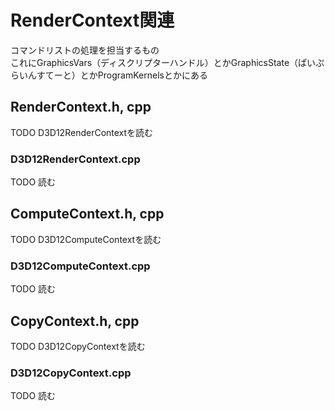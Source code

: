 # RenderContext関連
コマンドリストの処理を担当するもの  
これにGraphicsVars（ディスクリプターハンドル）とかGraphicsState（ぱいぷらいんすてーと）とかProgramKernelsとかにある

## RenderContext.h, cpp
TODO    D3D12RenderContextを読む  


### D3D12RenderContext.cpp
TODO   読む  


## ComputeContext.h, cpp
TODO    D3D12ComputeContextを読む  


### D3D12ComputeContext.cpp
TODO   読む  



## CopyContext.h, cpp
TODO  D3D12CopyContextを読む  


### D3D12CopyContext.cpp
TODO  読む  

<!--stackedit_data:
eyJoaXN0b3J5IjpbLTE3NDY1OTYyNTIsLTIyNTYyOTgxNCwtMT
g5NjYwODM1MCwxMjQ1ODEyNTQxLC0xOTExOTY1OTAzLDE1ODUx
MDQ1NzAsLTE0NDA3NjU2MjUsNDI1MzQ4NDU5LC0xMzIxNjY4NT
k2LDMxMzY2MDIzNSwtMTEwNjM2Nzc0NSwxOTk3OTc1MTQ3LC0y
MTA3OTE5ODk2LC04MTg1MDE5NTgsLTExMTgwMTMxMDMsOTk1MD
Y0MTA5LDIwNjI0OTE3NTAsLTk2MjIwNzQ4OCwtNzUxNTU3NTgy
LDE5NTM3NTIxMjRdfQ==
-->
